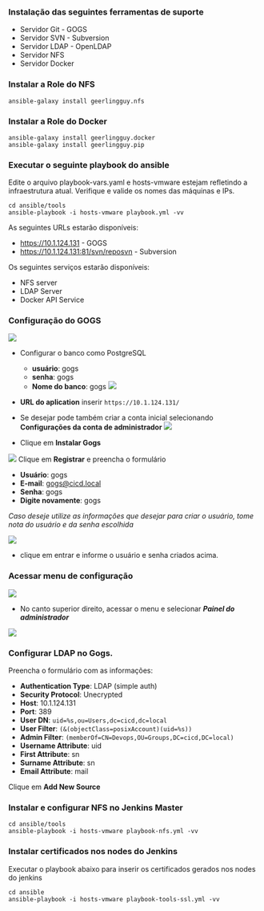 ### Instalação das seguintes ferramentas de suporte
- Servidor Git - GOGS
- Servidor SVN - Subversion
- Servidor LDAP - OpenLDAP
- Servidor NFS
- Servidor Docker

### Instalar a Role do NFS
```
ansible-galaxy install geerlingguy.nfs
```

### Instalar a Role do Docker
```
ansible-galaxy install geerlingguy.docker
ansible-galaxy install geerlingguy.pip
```

### Executar o seguinte playbook do ansible
Edite o arquivo playbook-vars.yaml e hosts-vmware estejam refletindo a infraestrutura atual. Verifique e valide os nomes das máquinas e IPs.

```
cd ansible/tools
ansible-playbook -i hosts-vmware playbook.yml -vv
```

As seguintes URLs estarão disponíveis:
- https://10.1.124.131 - GOGS
- https://10.1.124.131:81/svn/reposvn - Subversion

Os seguintes serviços estarão disponíveis:
- NFS server
- LDAP Server
- Docker API Service

### Configuração do GOGS
![](/images/fig38-gogs.png)
* Configurar o banco como PostgreSQL
  - **usuário**: gogs
  - **senha**: gogs
  - **Nome do banco**: gogs
![](/images/fig39-gogs.png)
* **URL do aplication** inserir `https://10.1.124.131/`

* Se desejar pode também criar a conta inicial selecionando **Configurações da conta de administrador**
![](/images/fig78.png)

* Clique em **Instalar Gogs**

![](/images/fig40-gogs.png)
Clique em **Registrar** e preencha o formulário
  - **Usuário**: gogs
  - **E-mail**: gogs@cicd.local
  - **Senha**: gogs
  - **Digite novamente**: gogs

*Caso deseje utilize as informações que desejar para criar o usuário, tome nota do usuário e da senha escolhida*

![](/images/fig41-gogs.png)
* clique em entrar e informe o usuário e senha criados acima.

### Acessar menu de configuração
![](/images/fig63-ldap-gogs.png)

- No canto superior direito, acessar o menu e selecionar ***Painel do administrador***

![](/images/fig44-ldap-gogs.png)
### Configurar LDAP no Gogs.

Preencha o formulário com as informações:
  - **Authentication Type**: LDAP (simple auth)
  - **Security Protocol**: Unecrypted
  - **Host**: 10.1.124.131
  - **Port**: 389
  - **User DN**: `uid=%s,ou=Users,dc=cicd,dc=local`
  - **User Filter**: `(&(objectClass=posixAccount)(uid=%s))`
  - **Admin Filter**: `(memberOf=CN=Devops,OU=Groups,DC=cicd,DC=local)`
  - **Username Attribute**: uid
  - **First Attribute**: sn
  - **Surname Attribute**: sn
  - **Email Attribute**: mail

Clique em **Add New Source**

### Instalar e configurar NFS no Jenkins Master
```
cd ansible/tools
ansible-playbook -i hosts-vmware playbook-nfs.yml -vv
```

### Instalar certificados nos nodes do Jenkins
Executar o playbook abaixo para inserir os certificados gerados nos nodes do jenkins
```
cd ansible
ansible-playbook -i hosts-vmware playbook-tools-ssl.yml -vv
```
